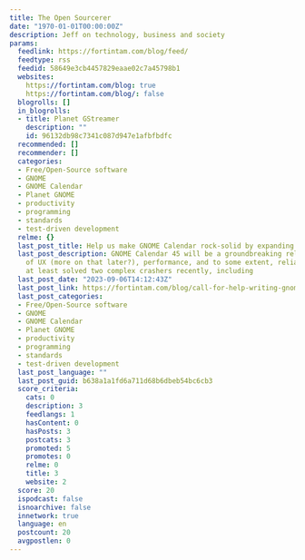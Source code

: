 ```yaml
---
title: The Open Sourcerer
date: "1970-01-01T00:00:00Z"
description: Jeff on technology, business and society
params:
  feedlink: https://fortintam.com/blog/feed/
  feedtype: rss
  feedid: 58649e3cb4457829eaae02c7a45798b1
  websites:
    https://fortintam.com/blog: true
    https://fortintam.com/blog/: false
  blogrolls: []
  in_blogrolls:
  - title: Planet GStreamer
    description: ""
    id: 96132db98c7341c087d947e1afbfbdfc
  recommended: []
  recommender: []
  categories:
  - Free/Open-Source software
  - GNOME
  - GNOME Calendar
  - Planet GNOME
  - productivity
  - programming
  - standards
  - test-driven development
  relme: {}
  last_post_title: Help us make GNOME Calendar rock-solid by expanding the test suite!
  last_post_description: GNOME Calendar 45 will be a groundbreaking release in terms
    of UX (more on that later?), performance, and to some extent, reliability (we’ve
    at least solved two complex crashers recently, including
  last_post_date: "2023-09-06T14:12:43Z"
  last_post_link: https://fortintam.com/blog/call-for-help-writing-gnome-calendar-compliance-unit-tests/
  last_post_categories:
  - Free/Open-Source software
  - GNOME
  - GNOME Calendar
  - Planet GNOME
  - productivity
  - programming
  - standards
  - test-driven development
  last_post_language: ""
  last_post_guid: b638a1a1fd6a711d68b6dbeb54bc6cb3
  score_criteria:
    cats: 0
    description: 3
    feedlangs: 1
    hasContent: 0
    hasPosts: 3
    postcats: 3
    promoted: 5
    promotes: 0
    relme: 0
    title: 3
    website: 2
  score: 20
  ispodcast: false
  isnoarchive: false
  innetwork: true
  language: en
  postcount: 20
  avgpostlen: 0
---
```

